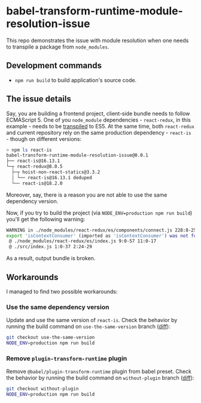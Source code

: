 # babel-transform-runtime-module-resolution-issue

This repo demonstrates the issue with module resolution when one needs to transpile a package from `node_modules`.

## Development commands

- `npm run build` to build application's source code.

## The issue details

Say, you are building a frontend project, client-side bundle needs to follow ECMAScript 5. One of you `node_module` dependencies - `react-redux`, in this example - needs to be [transpiled](/webpack.config.js#L20) to ES5. At the same time, both `react-redux` and current repository rely on the same production dependency - `react-is` - though on different versions:

```sh
> npm ls react-is
babel-transform-runtime-module-resolution-issue@0.0.1
├── react-is@16.13.1
└─┬ react-redux@8.0.5
  ├─┬ hoist-non-react-statics@3.3.2
  │ └── react-is@16.13.1 deduped
  └── react-is@18.2.0
```

Moreover, say, there is a reason you are not able to use the same dependency version.

Now, if you try to build the project (via `NODE_ENV=production npm run build`) you'll get the following warning:

```sh
WARNING in ./node_modules/react-redux/es/components/connect.js 228:8-25
export 'isContextConsumer' (imported as 'isContextConsumer') was not found in 'react-is' (possible exports: __esModule)
 @ ./node_modules/react-redux/es/index.js 9:0-57 11:0-17
 @ ./src/index.js 1:0-37 2:24-29
```

As a result, output bundle is broken.

## Workarounds

I managed to find two possible workarounds:

### Use the same dependency version

Update and use the same version of `react-is`. Check the behavior by running the build command on `use-the-same-version` branch ([diff](../../compare/use-the-same-version)):

```sh
git checkout use-the-same-version
NODE_ENV=production npm run build
```

### Remove `plugin-transform-runtime` plugin

Remove `@babel/plugin-transform-runtime` plugin from babel preset. Check the behavior by running the build command on `without-plugin` branch ([diff](../../compare/without-plugin)):

```sh
git checkout without-plugin
NODE_ENV=production npm run build
```
